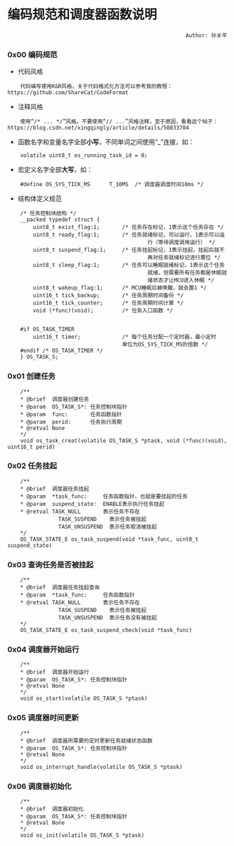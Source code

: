 编码规范和调度器函数说明
==========================================================
                                                            Author: 孙关平
### 0x00 编码规范

* 代码风格
```
    代码编写使用K&R风格，关于代码格式化方法可以参考我的教程：https://github.com/ShareCat/CodeFormat
```

* 注释风格
```
    使用“/* ... */”风格。不要使用“// ...”风格注释，至于原因，看看这个帖子：https://blog.csdn.net/xingqingly/article/details/50833704
```

* 函数名字和变量名字全部**小写**，不同单词之间使用“_”连接，如：
```
    volatile uint8_t os_running_task_id = 0;
```

* 宏定义名字全部**大写**，如：
```
    #define OS_SYS_TICK_MS      T_10MS  /* 调度器调度时间10ms */
```

* 结构体定义规范
```
    /* 任务控制块结构 */
    __packed typedef struct {
        uint8_t exist_flag:1;       /* 任务存在标记，1表示这个任务存在 */
        uint8_t ready_flag:1;       /* 任务就绪标记，可以运行，1表示可以运
                                            行（等待调度调用运行） */
        uint8_t suspend_flag:1;     /* 任务挂起标记，1表示挂起，挂起后就不
                                            再对任务就绪标记进行置位 */
        uint8_t sleep_flag:1;       /* 任务可以睡眠就绪标记，1表示这个任务
                                            就绪，但需要所有任务都是休眠就
                                            绪状态才让MCU进入休眠 */
        uint8_t wakeup_flag:1;      /* MCU睡眠后被唤醒，就会置1 */
        uint16_t tick_backup;       /* 任务周期时间备份 */
        uint16_t tick_counter;      /* 任务周期时间计算 */
        void (*func)(void);         /* 任务入口函数 */


    #if OS_TASK_TIMER
        uint16_t timer;             /* 每个任务分配一个定时器，最小定时
                                    单位为OS_SYS_TICK_MS的倍数 */
    #endif /* OS_TASK_TIMER */
    } OS_TASK_S;
```

### 0x01 创建任务
```
    /**
    * @brief  调度器创建任务
    * @param  OS_TASK_S*: 任务控制块指针
    * @param  func:       任务函数指针
    * @param  perid:      任务执行周期
    * @retval None
    */
    void os_task_creat(volatile OS_TASK_S *ptask, void (*func)(void), uint16_t perid)
```

### 0x02 任务挂起
```
    /**
    * @brief  调度器任务挂起
    * @param  *task_func:     任务函数指针，也就是要挂起的任务
    * @param  suspend_state:  ENABLE表示执行任务挂起
    * @retval TASK_NULL       表示任务不存在
                TASK_SUSPEND    表示任务被挂起
                TASK_UNSUSPEND  表示任务取消被挂起
    */
    OS_TASK_STATE_E os_task_suspend(void *task_func, uint8_t suspend_state)
```

### 0x03 查询任务是否被挂起
```
    /**
    * @brief  调度器任务挂起查询
    * @param  *task_func:     任务函数指针
    * @retval TASK_NULL       表示任务不存在
                TASK_SUSPEND    表示任务被挂起
                TASK_UNSUSPEND  表示任务没有被挂起
    */
    OS_TASK_STATE_E os_task_suspend_check(void *task_func)
```

### 0x04 调度器开始运行
```
    /**
    * @brief  调度器开始运行
    * @param  OS_TASK_S*: 任务控制块指针
    * @retval None
    */
    void os_start(volatile OS_TASK_S *ptask)
```

### 0x05 调度器时间更新
```
    /**
    * @brief  调度器所需要的定时更新任务就绪状态函数
    * @param  OS_TASK_S*: 任务控制块指针
    * @retval None
    */
    void os_interrupt_handle(volatile OS_TASK_S *ptask)
```

### 0x06 调度器初始化
```
    /**
    * @brief  调度器初始化
    * @param  OS_TASK_S*: 任务控制块指针
    * @retval None
    */
    void os_init(volatile OS_TASK_S *ptask)
```